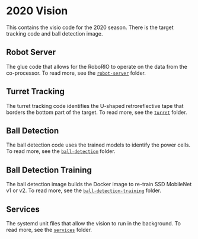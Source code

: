 # 2020 Vision
This contains the visio code for the 2020 season. 
There is the target tracking code and ball detection image.

## Robot Server
The glue code that allows for the RoboRIO to operate on the data from the co-processor.
To read more, see the [`robot-server`](./robot-server) folder.

## Turret Tracking
The turret tracking code identifies the U-shaped retroreflective tape that borders the bottom part of the target.
To read more, see the [`turret`](./turret) folder.

## Ball Detection
The ball detection code uses the trained models to identify the power cells.
To read more, see the [`ball-detection`](./ball-detection) folder.

## Ball Detection Training
The ball detection image builds the Docker image to re-train SSD MobileNet v1 or v2.
To read more, see the [`ball-detection-training`](./ball-detection-training) folder.

## Services
The systemd unit files that allow the vision to run in the background.
To read more, see the [`services`](./services) folder.
